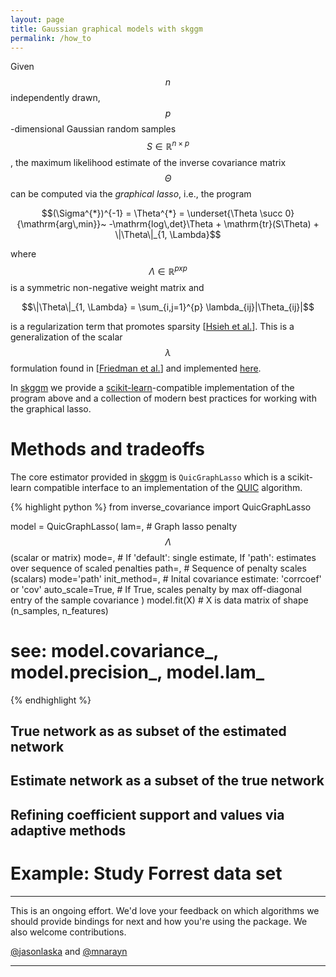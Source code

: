 ```yaml
---
layout: page
title: Gaussian graphical models with skggm
permalink: /how_to
---
```


<script src='https://cdn.mathjax.org/mathjax/latest/MathJax.js?config=TeX-AMS-MML_HTMLorMML'></script>


Given $$n$$ independently drawn, $$p$$-dimensional Gaussian random samples $$S \in \mathbb{R}^{n \times p}$$, the maximum likelihood estimate of the inverse covariance matrix $$\Theta$$ can be computed via the _graphical lasso_, i.e., the program

$$(\Sigma^{*})^{-1} = \Theta^{*} = \underset{\Theta \succ 0}{\mathrm{arg\,min}}~ -\mathrm{log\,det}\Theta + \mathrm{tr}(S\Theta) + \|\Theta\|_{1, \Lambda}$$

where $$\Lambda \in \mathbb{R}^{pxp}$$ is a symmetric non-negative weight matrix and

$$\|\Theta\|_{1, \Lambda} = \sum_{i,j=1}^{p} \lambda_{ij}|\Theta_{ij}|$$

is a regularization term that promotes sparsity \[[Hsieh et al.](http://jmlr.org/papers/volume15/hsieh14a/hsieh14a.pdf)\]. This is a generalization of the scalar $$\lambda$$ formulation found in \[[Friedman et al.](http://statweb.stanford.edu/~tibs/ftp/glasso-bio.pdf)\] and implemented [here](http://scikit-learn.org/stable/modules/generated/sklearn.covariance.GraphLassoCV.html).

In [skggm](https://github.com/jasonlaska/skggm) we provide a [scikit-learn](http://scikit-learn.org)-compatible implementation of the program above and a collection of modern best practices for working with the graphical lasso.   

# Methods and tradeoffs 
The core estimator provided in [skggm](https://github.com/jasonlaska/skggm) is `QuicGraphLasso` which is a scikit-learn compatible interface to an implementation of the [QUIC](http://jmlr.org/papers/volume15/hsieh14a/hsieh14a.pdf) algorithm.

{% highlight python %}
from inverse_covariance import QuicGraphLasso

model = QuicGraphLasso(
    lam=,               # Graph lasso penalty $$\Lambda$$ (scalar or matrix) 
    mode=,              # If 'default': single estimate, If 'path': estimates over sequence of scaled penalties 
    path=,              # Sequence of penalty scales (scalars) mode='path'
    init_method=,       # Inital covariance estimate: 'corrcoef' or 'cov'
    auto_scale=True,    # If True, scales penalty by max off-diagonal entry of the sample covariance
)
model.fit(X)  # X is data matrix of shape (n_samples, n_features) 

# see: model.covariance_, model.precision_, model.lam_
{% endhighlight %}

## True network as as subset of the estimated network

## Estimate network as a subset of the true network

## Refining coefficient support and values via adaptive methods



# Example: Study Forrest data set

---

This is an ongoing effort. We'd love your feedback on which algorithms we should provide bindings for next and how you're using the package. We also welcome contributions. 

[@jasonlaska](https://github.com/jasonlaska) and [@mnarayn](https://github.com/mnarayan)

---

<!--
Introduce Gaussian Graphical Models and what sparse inverse covariance estimation looks like.  This should highlight that there are trade offs to be made in how these graphs are fit 

we can optimize for true network to be a subset of the estimated network i.e minimize predictive loss and permit extra edges, or 

we can optimize for network to be a subset of the true network i.e. penalize false positives harshly via EBIC or Thresholding ensemble model.

Depending on how far we get, we can have the model recovery/statistical power examples on some simulated graph types for the different estimators we have (naive, two stage, ensemble model). 


# Study Forest

Show off how to use some of our features using the studyforrest data

Initial: Fit a GGM to one subject. Get ensemble model. Do the same for all 19 subjects. Discuss what things look like.  Edges are biased and cannot be interpreted. 

Make it adaptive: 
Create a group wide weight matrix.  Eg. if edges have a low stability proportion across all subjects, make the penalty weight high, otherwise reduce the penalty to something low or near zero.  

Now do an adaptive fit on each of the subjects. 

Do some discussion of the results and what we see. 

This kind of shows off how to leverage the naive, adaptive and ensemble components. We can end with discussing that toolbox will be expanded to account for non-independence of data, more sophisticated regularizers that do sparsity/group-sparsity, etc... This makes it nice to revisit the dataset with improvements. 

Earlier notes on this data 

Goal: Explore how brain networks differ by 

emotional arousal (high versus low arousal)
emotional valence (positive or negative valence). 

- Forrest gump movie has 10 second segments annotated by emotion
- 2 hour fMRI data throughout for ~ 20 subjects

Really rich dataset of subjects listening to forrest gump movie. 
http://www.ncbi.nlm.nih.gov/pmc/articles/PMC4416536/
http://studyforrest.org/

- Exceedingly well organized data and totally open; making the analysis fully automated will be easy 
- Preprocessed data available, or I wouldn't have time to do this
- Opportunity to have cool pictures/visualization/novel results

I think we will need to have the sparse + group-sparse version of QUIC available to make this analysis really work. Sample sizes are small and subjects are all healthy so we can borrow strength across subjects. 

Recent paper used the dataset to think about brain networks involved in interoception, so we both have some basis for interpreting our results
http://www.sciencedirect.com/science/article/pii/S1053811915008174
-->

<!--
# Example of raw escaping

{% raw %}
  $$a^2 + b^2 = c^2$$ 
  note that all equations between these tags will not need escaping! 
{% endraw %}
-->